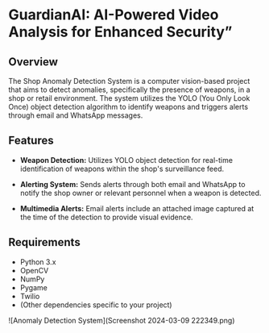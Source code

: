 # GuardianAI: AI-Powered Video Analysis for Enhanced Security”

## Overview

The Shop Anomaly Detection System is a computer vision-based project that aims to detect anomalies, specifically the presence of weapons, in a shop or retail environment. The system utilizes the YOLO (You Only Look Once) object detection algorithm to identify weapons and triggers alerts through email and WhatsApp messages.

## Features

- **Weapon Detection:** Utilizes YOLO object detection for real-time identification of weapons within the shop's surveillance feed.

- **Alerting System:** Sends alerts through both email and WhatsApp to notify the shop owner or relevant personnel when a weapon is detected.

- **Multimedia Alerts:** Email alerts include an attached image captured at the time of the detection to provide visual evidence.

## Requirements

- Python 3.x
- OpenCV
- NumPy
- Pygame
- Twilio
- (Other dependencies specific to your project)

![Anomaly Detection System](Screenshot 2024-03-09 222349.png)



